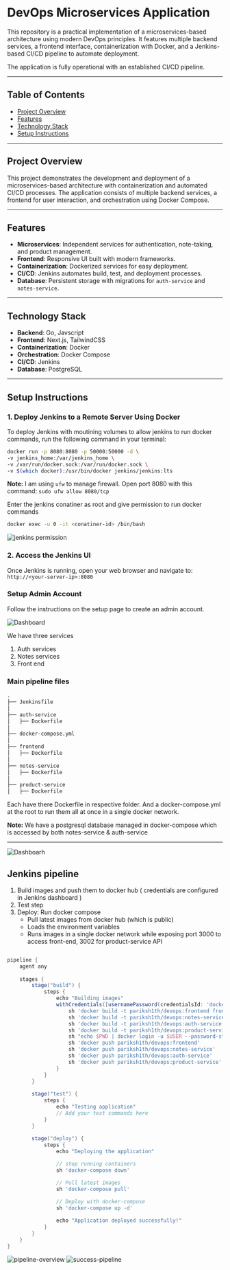 # DevOps Microservices Application

This repository is a practical implementation of a microservices-based architecture using modern DevOps principles. It features multiple backend services, a frontend interface, containerization with Docker, and a Jenkins-based CI/CD pipeline to automate deployment.

The application is fully operational with an established CI/CD pipeline.

---

## Table of Contents

- [Project Overview](#project-overview)
- [Features](#features)
- [Technology Stack](#technology-stack)
- [Setup Instructions](#setup-instructions)

---

## Project Overview

This project demonstrates the development and deployment of a microservices-based architecture with containerization and automated CI/CD processes. The application consists of multiple backend services, a frontend for user interaction, and orchestration using Docker Compose.

---

## Features

- **Microservices**: Independent services for authentication, note-taking, and product management.
- **Frontend**: Responsive UI built with modern frameworks.
- **Containerization**: Dockerized services for easy deployment.
- **CI/CD**: Jenkins automates build, test, and deployment processes.
- **Database**: Persistent storage with migrations for `auth-service` and `notes-service`.

---
## Technology Stack

- **Backend**: Go, Javscript
- **Frontend**: Next.js, TailwindCSS
- **Containerization**: Docker
- **Orchestration**: Docker Compose
- **CI/CD**: Jenkins
- **Database**: PostgreSQL

---

## Setup Instructions

### 1. Deploy Jenkins to a Remote Server Using Docker

To deploy Jenkins with moutining volumes to allow jenkins to run docker commands, run the following command in your terminal:

```bash
docker run -p 8080:8080 -p 50000:50000 -d \
-v jenkins_home:/var/jenkins_home \
-v /var/run/docker.sock:/var/run/docker.sock \
-v $(which docker):/usr/bin/docker jenkins/jenkins:lts

```

**Note:** I am using `ufw` to manage firewall. Open port 8080 with this command: `sudo ufw allow 8080/tcp`

Enter the jenkins conatiner as root and give permission to run docker commands
```bash
docker exec -u 0 -it <conatiner-id> /bin/bash
```
![jenkins permission](./docs/jenkins_permissions.png)


### 2. Access the Jenkins UI

Once Jenkins is running, open your web browser and navigate to:
`http://<your-server-ip>:8080`

### Setup Admin Account

Follow the instructions on the setup page to create an admin account.

![Dashboard](./docs/dashboard.png)



We have three services 
1. Auth services
2. Notes services
3. Front end

### Main pipeline files
```txt
.
├── Jenkinsfile
│ 
├── auth-service
│   ├── Dockerfile
│  
├── docker-compose.yml
│
├── frontend
│   ├── Dockerfile
│ 
├── notes-service
│   ├── Dockerfile
│
├── product-service
│   ├── Dockerfile
```

Each have there Dockerfile in respective folder. And a docker-compose.yml at the root to run them all at once in a single docker network.

**Note:** We have a postgresql database managed in docker-compose which is accessed by both notes-service & auth-service

---

![Dashboarh](./docs/pipeline-config.png)

## Jenkins pipeline 

1. Build images and push them to docker hub ( credentials are  configured in Jenkins dashboard )
2. Test step
3. Deploy: Run docker compose
    - Pull latest images from docker hub (which is public)
    - Loads the environment variables
    - Runs images in a single docker network while exposing port 3000 to access front-end, 3002 for product-service API
```groovy

pipeline {
    agent any
    
    stages {
        stage("build") {
            steps {
                echo "Building images"
                withCredentials([usernamePassword(credentialsId: 'docker-hub', passwordVariable: 'PWD', usernameVariable: 'USER')]) {
                    sh 'docker build -t pariksh1th/devops:frontend frontend/'
                    sh 'docker build -t pariksh1th/devops:notes-service notes-service/'
                    sh 'docker build -t pariksh1th/devops:auth-service auth-service/'
                    sh 'docker build -t pariksh1th/devops:product-service product-service/'
                    sh "echo $PWD | docker login -u $USER --password-stdin"
                    sh 'docker push pariksh1th/devops:frontend'
                    sh 'docker push pariksh1th/devops:notes-service'
                    sh 'docker push pariksh1th/devops:auth-service'
                    sh 'docker push pariksh1th/devops:product-service'
                }
            }
        }
        
        stage("test") {
            steps {
                echo "Testing application"
                // Add your test commands here
            }
        }
        
        stage("deploy") {
            steps {
                echo "Deploying the application"

                // stop running containers
                sh 'docker-compose down'

                // Pull latest images
                sh 'docker-compose pull'
                
                // Deploy with docker-compose
                sh 'docker-compose up -d'

                echo "Application deployed successfully!"
            }
        }
    }
}
```

![pipeline-overview](./docs/pipeline-overview.png)
![success-pipeline](./docs/success-pipeline.png)


